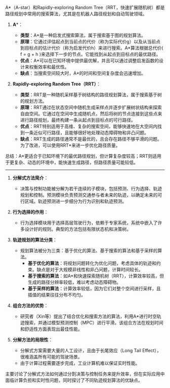 A*（A-star）和Rapidly-exploring Random Tree（RRT，快速扩展随机树）都是路径规划中常用的搜索算法，尤其是在机器人路径规划和自动驾驶领域。

1. **A***：
   - **类型**：A*是一种启发式搜索算法，属于搜索基于图的规划算法。
   - **原理**：它通过评估起点到当前点的代价（称为实际代价g）以及从当前点到目标点的估计代价（称为启发代价h）来进行搜索。A*算法根据总代价\( f = g + h \)来选择下一步的节点。它能找到从起点到目标点的最优路径。
   - **优点**：A*可以在已知环境中提供最优解，并且可以通过调整启发函数的设计来权衡效率和最优性。
   - **缺点**：当搜索空间较大时，A*的时间和空间复杂度会迅速增加。

2. **Rapidly-exploring Random Tree（RRT）**：
   - **类型**：RRT是一种随机采样基于树结构的路径规划算法，属于搜索基于树的规划方法。
   - **原理**：RRT通过在状态空间中随机生成采样点并逐步扩展树状结构来探索自由空间。它通过在空间中生成随机点，然后将树的节点连接到这些点来进行路径规划，最终构建一条从起点到目标点的可行路径。
   - **优点**：RRT特别适用于高维、复杂的搜索空间，能够快速地在大空间内找到一条近似可行路径，且能够很好地处理动态障碍物和非凸问题。
   - **缺点**：RRT生成的路径通常不是最优的，且会存在路径不够平滑的问题。为了改进，可以使用RRT*来进一步优化路径质量。

总结：A*更适合于已知环境下的最优路径规划，但计算复杂度较高；RRT则适用于更复杂、动态的环境中，能快速生成路径，但路径质量可能较低。

---

1. **分解式方法简介**：
   - 决策与控制功能被分解为若干连续的子模块，包括预测、行为选择、轨迹规划和控制。预测模块负责预测交通参与者未来的轨迹，以确定未来的可行区域。轨迹预测进一步细分为行为识别和轨迹预测。

2. **行为选择的作用**：
   - 行为选择模块用于选择高层驾驶行为，依赖于专家系统，系统中嵌入了许多设计好的规则。典型的方法包括有限状态机和决策树。

3. **轨迹规划的算法分类**：
   - 规划算法被分为三类：基于优化的算法、基于搜索的算法和基于采样的算法。
     - **基于优化的算法**：将规划问题转化为优化问题，考虑具体的轨迹和约束。缺点是对于大规模非线性和非凸问题，计算时间较长。
     - **基于搜索的算法**：如A*和快速探索随机树（RRT），计算效率较高，但生成的路径分辨率较低，难以考虑动态障碍物。
     - **基于采样的算法**：计算效率较低，因为它们对整个空间进行采样，且插值的结果往往分布不均匀。

4. **组合方法的优势**：
   - 研究者（Xin等）提出了结合优化和搜索方法的算法，利用A*进行时空轨迹搜索，并通过模型预测控制（MPC）进行平滑。该组合方法在规划时间和舒适性方面表现出最佳性能。

5. **分解方法的局限性**：
   - 分解式方案需要大量的人工设计，且由于长尾效应（Long Tail Effect），很难涵盖所有可能的驾驶场景。
   - 由于计算过程需要逐步完成，工业计算机难以保证实时性能。

主要讨论了分解式方法如何通过分割决策与控制任务来提升效率，但在实际应用中面临计算负担和实时性问题，同时探讨了不同轨迹规划算法的优缺点。


